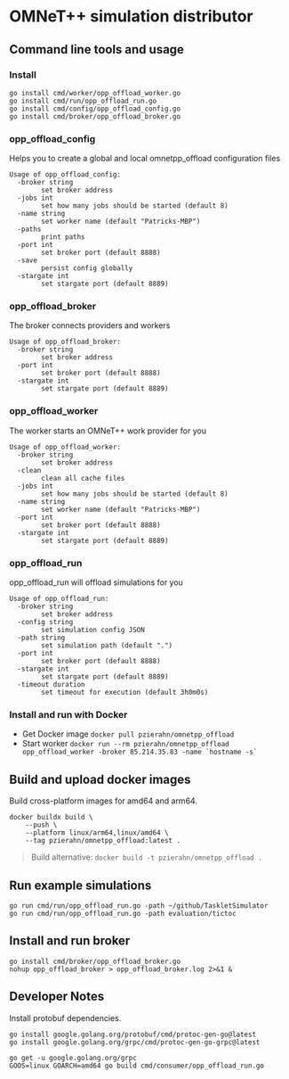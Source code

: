 # OMNeT++ simulation distributor

## Command line tools and usage

### Install

```shell
go install cmd/worker/opp_offload_worker.go
go install cmd/run/opp_offload_run.go
go install cmd/config/opp_offload_config.go
go install cmd/broker/opp_offload_broker.go
```

### opp_offload_config

Helps you to create a global and local omnetpp_offload configuration files

```
Usage of opp_offload_config:
  -broker string
        set broker address
  -jobs int
        set how many jobs should be started (default 8)
  -name string
        set worker name (default "Patricks-MBP")
  -paths
        print paths
  -port int
        set broker port (default 8888)
  -save
        persist config globally
  -stargate int
        set stargate port (default 8889)
```

### opp_offload_broker

The broker connects providers and workers

```
Usage of opp_offload_broker:
  -broker string
        set broker address
  -port int
        set broker port (default 8888)
  -stargate int
        set stargate port (default 8889)
```

### opp_offload_worker

The worker starts an OMNeT++ work provider for you

```
Usage of opp_offload_worker:
  -broker string
        set broker address
  -clean
        clean all cache files
  -jobs int
        set how many jobs should be started (default 8)
  -name string
        set worker name (default "Patricks-MBP")
  -port int
        set broker port (default 8888)
  -stargate int
        set stargate port (default 8889)
```

### opp_offload_run

opp_offload_run will offload simulations for you

```
Usage of opp_offload_run:
  -broker string
        set broker address
  -config string
        set simulation config JSON
  -path string
        set simulation path (default ".")
  -port int
        set broker port (default 8888)
  -stargate int
        set stargate port (default 8889)
  -timeout duration
        set timeout for execution (default 3h0m0s)
```

### Install and run with Docker

* Get Docker image ```docker pull pzierahn/omnetpp_offload```
* Start worker ```docker run --rm pzierahn/omnetpp_offload opp_offload_worker -broker 85.214.35.83 -name `hostname -s` ```

## Build and upload docker images

Build cross-platform images for amd64 and arm64.

```shell
docker buildx build \
    --push \
    --platform linux/arm64,linux/amd64 \
    --tag pzierahn/omnetpp_offload:latest .
```

> Build alternative: ```docker build -t pzierahn/omnetpp_offload .```

## Run example simulations

```shell
go run cmd/run/opp_offload_run.go -path ~/github/TaskletSimulator
go run cmd/run/opp_offload_run.go -path evaluation/tictoc
```

## Install and run broker

```shell
go install cmd/broker/opp_offload_broker.go
nohup opp_offload_broker > opp_offload_broker.log 2>&1 &
```

## Developer Notes

Install protobuf dependencies.

```shell
go install google.golang.org/protobuf/cmd/protoc-gen-go@latest
go install google.golang.org/grpc/cmd/protoc-gen-go-grpc@latest

go get -u google.golang.org/grpc
GOOS=linux GOARCH=amd64 go build cmd/consumer/opp_offload_run.go
```
